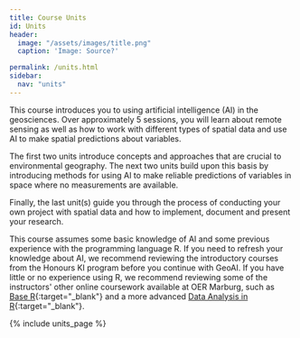 ```yaml
---
title: Course Units
id: Units
header:
  image: "/assets/images/title.png"
  caption: 'Image: Source?'

permalink: /units.html
sidebar:
  nav: "units"
---
```


This course introduces you to using artificial intelligence (AI) in the geosciences. Over approximately 5 sessions, you will learn about remote sensing as well as how to work with different types of spatial data and use AI to make spatial predictions about variables. 

The first two units introduce concepts and approaches that are crucial to environmental geography. The next two units build upon this basis by introducing methods for using AI to make reliable predictions of variables in space where no measurements are available. 

Finally, the last unit(s) guide you through the process of conducting your own project with spatial data and how to implement, document and present your research.

This course assumes some basic knowledge of AI and some previous experience with the programming language R. If you need to refresh your knowledge about AI, we recommend reviewing the introductory courses from the Honours KI program before you continue with GeoAI. If you have little or no experience using R, we recommend reviewing some of the instructors' other online coursework available at OER Marburg, such as [Base R](https://geomoer.github.io/moer-base-r/){:target="_blank"} and a more advanced [Data Analysis in R](https://geomoer.github.io/moer-mpg-data-analysis/){:target="_blank"}.

{% include units_page %}
